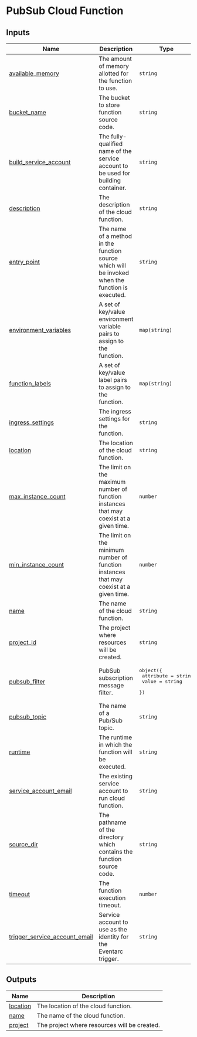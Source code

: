 # PubSub Cloud Function

<!-- BEGINNING OF PRE-COMMIT-TERRAFORM DOCS HOOK -->
## Inputs

| Name | Description | Type | Default | Required |
|------|-------------|------|---------|:--------:|
| <a name="input_available_memory"></a> [available\_memory](#input\_available\_memory) | The amount of memory allotted for the function to use. | `string` | `"256M"` | no |
| <a name="input_bucket_name"></a> [bucket\_name](#input\_bucket\_name) | The bucket to store function source code. | `string` | `""` | no |
| <a name="input_build_service_account"></a> [build\_service\_account](#input\_build\_service\_account) | The fully-qualified name of the service account to be used for building container. | `string` | `null` | no |
| <a name="input_description"></a> [description](#input\_description) | The description of the cloud function. | `string` | `"Processes events."` | no |
| <a name="input_entry_point"></a> [entry\_point](#input\_entry\_point) | The name of a method in the function source which will be invoked when the function is executed. | `string` | n/a | yes |
| <a name="input_environment_variables"></a> [environment\_variables](#input\_environment\_variables) | A set of key/value environment variable pairs to assign to the function. | `map(string)` | `{}` | no |
| <a name="input_function_labels"></a> [function\_labels](#input\_function\_labels) | A set of key/value label pairs to assign to the function. | `map(string)` | `{}` | no |
| <a name="input_ingress_settings"></a> [ingress\_settings](#input\_ingress\_settings) | The ingress settings for the function. | `string` | `"ALLOW_INTERNAL_ONLY"` | no |
| <a name="input_location"></a> [location](#input\_location) | The location of the cloud function. | `string` | n/a | yes |
| <a name="input_max_instance_count"></a> [max\_instance\_count](#input\_max\_instance\_count) | The limit on the maximum number of function instances that may coexist at a given time. | `number` | `1` | no |
| <a name="input_min_instance_count"></a> [min\_instance\_count](#input\_min\_instance\_count) | The limit on the minimum number of function instances that may coexist at a given time. | `number` | `null` | no |
| <a name="input_name"></a> [name](#input\_name) | The name of the cloud function. | `string` | n/a | yes |
| <a name="input_project_id"></a> [project\_id](#input\_project\_id) | The project where resources will be created. | `string` | n/a | yes |
| <a name="input_pubsub_filter"></a> [pubsub\_filter](#input\_pubsub\_filter) | PubSub subscription message filter. | <pre>object({<br>    attribute = string<br>    value     = string<br>  })</pre> | n/a | yes |
| <a name="input_pubsub_topic"></a> [pubsub\_topic](#input\_pubsub\_topic) | The name of a Pub/Sub topic. | `string` | n/a | yes |
| <a name="input_runtime"></a> [runtime](#input\_runtime) | The runtime in which the function will be executed. | `string` | `"nodejs20"` | no |
| <a name="input_service_account_email"></a> [service\_account\_email](#input\_service\_account\_email) | The existing service account to run cloud function. | `string` | `""` | no |
| <a name="input_source_dir"></a> [source\_dir](#input\_source\_dir) | The pathname of the directory which contains the function source code. | `string` | n/a | yes |
| <a name="input_timeout"></a> [timeout](#input\_timeout) | The function execution timeout. | `number` | `540` | no |
| <a name="input_trigger_service_account_email"></a> [trigger\_service\_account\_email](#input\_trigger\_service\_account\_email) | Service account to use as the identity for the Eventarc trigger. | `string` | `null` | no |

## Outputs

| Name | Description |
|------|-------------|
| <a name="output_location"></a> [location](#output\_location) | The location of the cloud function. |
| <a name="output_name"></a> [name](#output\_name) | The name of the cloud function. |
| <a name="output_project"></a> [project](#output\_project) | The project where resources will be created. |
<!-- END OF PRE-COMMIT-TERRAFORM DOCS HOOK -->
